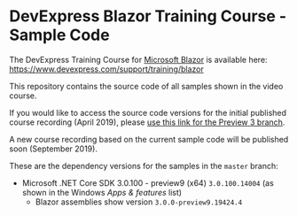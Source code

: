 # DevExpress Blazor Training Course - Sample Code

The DevExpress Training Course for [Microsoft Blazor](https://docs.microsoft.com/en-us/aspnet/core/client-side/spa/blazor/?view=aspnetcore-3.0) is available here: https://www.devexpress.com/support/training/blazor

This repository contains the source code of all samples shown in the video course. 

If you would like to access the source code versions for the initial published course recording (April 2019), please [use this link for the Preview 3 branch](https://github.com/DevExpress/blazor-training-samples/tree/dotnetcore-3.0-preview3).

A new course recording based on the current sample code will be published soon (September 2019).

These are the dependency versions for the samples in the `master` branch:

- Microsoft .NET Core SDK 3.0.100 - preview9 (x64) `3.0.100.14004` (as shown in the Windows _Apps & features_ list)
  - Blazor assemblies show version `3.0.0-preview9.19424.4`

